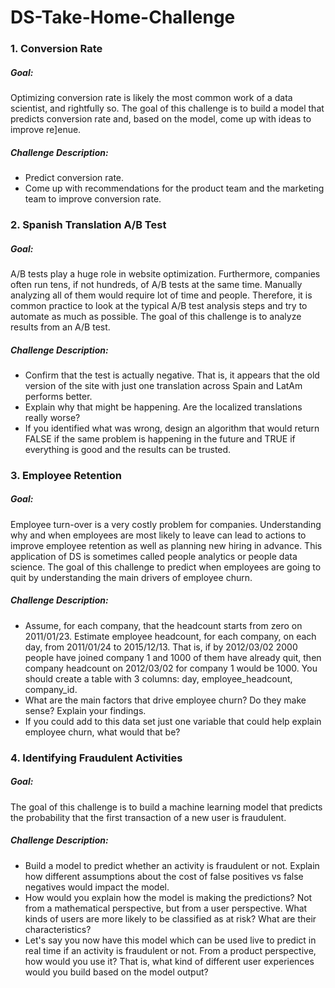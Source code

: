 # DS-Take-Home-Challenge

### 1. Conversion Rate
##### Goal:
Optimizing conversion rate is likely the most common work of a data scientist, and rightfully so. 
The goal of this challenge is to build a model that predicts conversion rate and, based on the model, come up with ideas to improve re]enue.
##### Challenge Description:
- Predict conversion rate.
- Come up with recommendations for the product team and the marketing team to improve conversion rate.


### 2. Spanish Translation A/B Test
##### Goal:
A/B tests play a huge role in website optimization. Furthermore, companies often run tens, if not hundreds, of A/B tests at the same time. Manually analyzing all of them would require lot of time and people. Therefore, it is common practice to look at the typical A/B test analysis steps and try to automate as much as possible. 
The goal of this challenge is to analyze results from an A/B test.
##### Challenge Description:
- Confirm that the test is actually negative. That is, it appears that the old version of the site with just one translation across Spain and LatAm performs better.
- Explain why that might be happening. Are the localized translations really worse?
- If you identified what was wrong, design an algorithm that would return FALSE if the same problem is happening in the future and TRUE if everything is good and the results can be trusted.


### 3. Employee Retention
##### Goal:
Employee turn-over is a very costly problem for companies. Understanding why and when employees are most likely to leave can lead to actions to improve employee retention as well as planning new hiring in advance. This application of DS is sometimes called people analytics or people data science.
The goal of this challenge to predict when employees are going to quit by understanding the main drivers of employee churn.
##### Challenge Description:
- Assume, for each company, that the headcount starts from zero on 2011/01/23. Estimate employee headcount, for each company, on each day, from 2011/01/24 to 2015/12/13.
That is, if by 2012/03/02 2000 people have joined company 1 and 1000 of them have already quit, then company headcount on 2012/03/02 for company 1 would be 1000. You should create a table with 3 columns: day, employee_headcount, company_id.
- What are the main factors that drive employee churn? Do they make sense? Explain your findings.
- If you could add to this data set just one variable that could help explain employee churn, what would that be?


### 4. Identifying Fraudulent Activities
##### Goal:
The goal of this challenge is to build a machine learning model that predicts the probability that the first transaction of a new user is fraudulent.
##### Challenge Description:
- Build a model to predict whether an activity is fraudulent or not. Explain how different assumptions about the cost of false positives vs false negatives would impact the model.
- How would you explain how the model is making the predictions? Not from a mathematical perspective, but from a user perspective. What kinds of users are more likely to be classified as at risk? What are their characteristics?
- Let's say you now have this model which can be used live to predict in real time if an activity is fraudulent or not. From a product perspective, how would you use it? That is, what kind of different user experiences would you build based on the model output?
